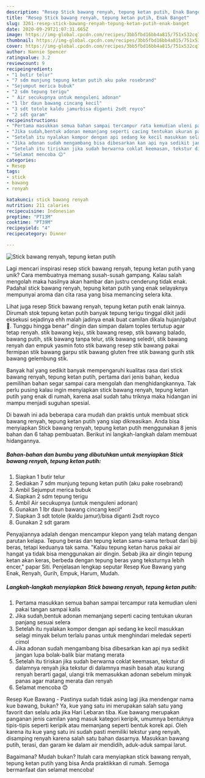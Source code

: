 ```yaml
---
description: "Resep Stick bawang renyah, tepung ketan putih, Enak Banget"
title: "Resep Stick bawang renyah, tepung ketan putih, Enak Banget"
slug: 3261-resep-stick-bawang-renyah-tepung-ketan-putih-enak-banget
date: 2020-09-29T21:07:31.665Z
image: https://img-global.cpcdn.com/recipes/3bb5fbd16bb4a815/751x532cq70/stick-bawang-renyah-tepung-ketan-putih-foto-resep-utama.jpg
thumbnail: https://img-global.cpcdn.com/recipes/3bb5fbd16bb4a815/751x532cq70/stick-bawang-renyah-tepung-ketan-putih-foto-resep-utama.jpg
cover: https://img-global.cpcdn.com/recipes/3bb5fbd16bb4a815/751x532cq70/stick-bawang-renyah-tepung-ketan-putih-foto-resep-utama.jpg
author: Nannie Spencer
ratingvalue: 3.2
reviewcount: 9
recipeingredient:
- "1 butir telur"
- "7 sdm munjung tepung ketan putih aku pake rosebrand"
- "Sejumput merica bubuk"
- "2 sdm tepung terigu"
- " Air secukupnya untuk menguleni adonan"
- "1 lbr daun bawang cincang kecil"
- "3 sdt totole kaldu jamurbisa diganti 2sdt royco"
- "2 sdt garam"
recipeinstructions:
- "Pertama masukkan semua bahan sampai tercampur rata kemudian uleni pakai tangan sampai kalis"
- "Jika sudah,bentuk adonan memanjang seperti cacing tentukan ukuran panjang sesuai selera"
- "Setelah itu nyalakan kompor dengan api sedang ke kecil masukkan selagi minyak belum terlalu panas untuk menghindari meledak seperti cimol"
- "Jika adonan sudah mengambang bisa dibesarkan kan api nya sedikit jangan lupa bolak-balik biar matang merata"
- "Setelah itu tiriskan jika sudah berwarna coklat keemasan, tekstur di dalamnya renyah jika tekstur di dalamnya masih basah atau kurang renyah berarti gagal, ulangi trik memasukkan adonan sebelum minyak panas agar matang merata dan renyah"
- "Selamat mencoba 😊"
categories:
- Resep
tags:
- stick
- bawang
- renyah

katakunci: stick bawang renyah 
nutrition: 211 calories
recipecuisine: Indonesian
preptime: "PT13M"
cooktime: "PT39M"
recipeyield: "4"
recipecategory: Dinner

---
```



![Stick bawang renyah, tepung ketan putih](https://img-global.cpcdn.com/recipes/3bb5fbd16bb4a815/751x532cq70/stick-bawang-renyah-tepung-ketan-putih-foto-resep-utama.jpg)

Lagi mencari inspirasi resep stick bawang renyah, tepung ketan putih yang unik? Cara membuatnya memang susah-susah gampang. Kalau salah mengolah maka hasilnya akan hambar dan justru cenderung tidak enak. Padahal stick bawang renyah, tepung ketan putih yang enak selayaknya mempunyai aroma dan cita rasa yang bisa memancing selera kita.

Lihat juga resep Stick bawang renyah, tepung ketan putih enak lainnya. Dirumah stok tepung ketan putih banyak tepung terigu tinggal dikit jadii eksekusi sejadinya ehh malah jadinya enak buat camilan dikala hujan/gabut 🤭. Tunggu hingga benar&#34; dingin dan simpan dalam toples tertutup agar tetap renyah. stik bawang keju, stik bawang resep, stik bawang balado, bawang putih, stik bawang tanpa telur, stik bawang seledri, stik bawang renyah dan empuk yasmin foto stik bawang resep stik bawang pakai fermipan stik bawang garpu stik bawang gluten free stik bawang gurih stik bawang gelembung stik.

Banyak hal yang sedikit banyak mempengaruhi kualitas rasa dari stick bawang renyah, tepung ketan putih, pertama dari jenis bahan, kedua pemilihan bahan segar sampai cara mengolah dan menghidangkannya. Tak perlu pusing kalau ingin menyiapkan stick bawang renyah, tepung ketan putih yang enak di rumah, karena asal sudah tahu triknya maka hidangan ini mampu menjadi suguhan spesial.


Di bawah ini ada beberapa cara mudah dan praktis untuk membuat stick bawang renyah, tepung ketan putih yang siap dikreasikan. Anda bisa menyiapkan Stick bawang renyah, tepung ketan putih menggunakan 8 jenis bahan dan 6 tahap pembuatan. Berikut ini langkah-langkah dalam membuat hidangannya.

<!--inarticleads1-->

##### Bahan-bahan dan bumbu yang dibutuhkan untuk menyiapkan Stick bawang renyah, tepung ketan putih:

1. Siapkan 1 butir telur
1. Sediakan 7 sdm munjung tepung ketan putih (aku pake rosebrand)
1. Ambil Sejumput merica bubuk
1. Siapkan 2 sdm tepung terigu
1. Ambil  Air secukupnya (untuk menguleni adonan)
1. Gunakan 1 lbr daun bawang cincang kecil²
1. Siapkan 3 sdt totole (kaldu jamur)/bisa diganti 2sdt royco
1. Gunakan 2 sdt garam


Penyajiannya adalah dengan mencampur klepon yang telah matang dengan parutan kelapa. Tepung beras dan tepung ketan sama-sama terbuat dari biji beras, tetapi keduanya tak sama. &#34;Kalau tepung ketan harus pakai air hangat ya tidak bisa menggunakan air dingin. Sebab jika air dingin tepung ketan akan keras, berbeda dengan tepung beras yang teksturnya lebih encer,&#34; papar Siti. Penjelasan lengkap seputar Resep Kue Bawang yang Enak, Renyah, Gurih, Empuk, Harum, Mudah. 

<!--inarticleads2-->

##### Langkah-langkah menyiapkan Stick bawang renyah, tepung ketan putih:

1. Pertama masukkan semua bahan sampai tercampur rata kemudian uleni pakai tangan sampai kalis
1. Jika sudah,bentuk adonan memanjang seperti cacing tentukan ukuran panjang sesuai selera
1. Setelah itu nyalakan kompor dengan api sedang ke kecil masukkan selagi minyak belum terlalu panas untuk menghindari meledak seperti cimol
1. Jika adonan sudah mengambang bisa dibesarkan kan api nya sedikit jangan lupa bolak-balik biar matang merata
1. Setelah itu tiriskan jika sudah berwarna coklat keemasan, tekstur di dalamnya renyah jika tekstur di dalamnya masih basah atau kurang renyah berarti gagal, ulangi trik memasukkan adonan sebelum minyak panas agar matang merata dan renyah
1. Selamat mencoba 😊


Resep Kue Bawang - Pastinya sudah tidak asing lagi jika mendengar nama kue bawang, bukan? Ya, kue yang satu ini merupakan salah satu yang favorit dan selalu ada jika Hari Lebaran tiba. Kue bawang merupakan panganan jenis camilan yang masuk kategori keripik, umumnya bentuknya tipis-tipis seperti keripik atau memanjang seperti bentuk korek api. Oleh karena itu kue yang satu ini sudah pasti memiliki tekstur yang renyah, disamping renyah karena salah satu bahan dasarnya. Masukkan bawang putih, terasi, dan garam ke dalam air mendidih, aduk-aduk sampai larut. 

Bagaimana? Mudah bukan? Itulah cara menyiapkan stick bawang renyah, tepung ketan putih yang bisa Anda praktikkan di rumah. Semoga bermanfaat dan selamat mencoba!
